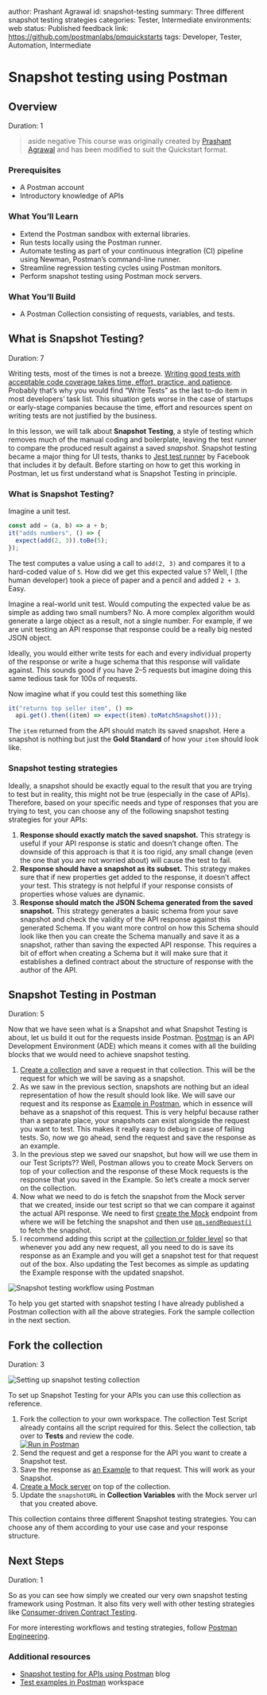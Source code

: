 author: Prashant Agrawal
id: snapshot-testing
summary: Three different snapshot testing strategies
categories: Tester, Intermediate
environments: web
status: Published
feedback link: https://github.com/postmanlabs/pmquickstarts
tags: Developer, Tester, Automation, Intermediate

# Snapshot testing using Postman

<!-- ------------------------ -->

## Overview

Duration: 1

> aside negative
> This course was originally created by [Prashant Agrawal](https://www.linkedin.com/in/prashantagrawal1) and has been modified to suit the Quickstart format.

### Prerequisites

- A Postman account
- Introductory knowledge of APIs

### What You’ll Learn

- Extend the Postman sandbox with external libraries.
- Run tests locally using the Postman runner.
- Automate testing as part of your continuous integration (CI) pipeline using Newman, Postman’s command-line runner.
- Streamline regression testing cycles using Postman monitors.
- Perform snapshot testing using Postman mock servers.

### What You’ll Build

- A Postman Collection consisting of requests, variables, and tests.

<!-- ------------------------ -->

## What is Snapshot Testing?

Duration: 7

Writing tests, most of the times is not a breeze. [Writing good tests with acceptable code coverage takes time, effort, practice, and patience](https://hackernoon.com/common-excuses-why-developers-dont-test-their-software-908a465e122c). Probably that’s why you would find “Write Tests” as the last to-do item in most developers’ task list. This situation gets worse in the case of startups or early-stage companies because the time, effort and resources spent on writing tests are not justified by the business.

In this lesson, we will talk about **Snapshot Testing**, a style of testing which removes much of the manual coding and boilerplate, leaving the test runner to compare the produced result against a saved _snapshot_. Snapshot testing became a major thing for UI tests, thanks to [Jest test runner](https://jestjs.io/docs/en/snapshot-testing) by Facebook that includes it by default. Before starting on how to get this working in Postman, let us first understand what is Snapshot Testing in principle.

### What is Snapshot Testing?

Imagine a unit test.

```javascript
const add = (a, b) => a + b;
it("adds numbers", () => {
  expect(add(2, 3)).toBe(5);
});
```

The test computes a value using a call to `add(2, 3)` and compares it to a hard-coded value of `5`. How did we get this expected value `5`? Well, I (the human developer) took a piece of paper and a pencil and added `2 + 3`. Easy.

Imagine a real-world unit test. Would computing the expected value be as simple as adding two small numbers? No. A more complex algorithm would generate a large object as a result, not a single number. For example, if we are unit testing an API response that response could be a really big nested JSON object.

Ideally, you would either write tests for each and every individual property of the response or write a huge schema that this response will validate against. This sounds good if you have 2–5 requests but imagine doing this same tedious task for 100s of requests.

Now imagine what if you could test this something like

```javascript
it("returns top seller item", () =>
  api.get().then((item) => expect(item).toMatchSnapshot()));
```

The `item` returned from the API should match its saved snapshot. Here a snapshot is nothing but just the **Gold Standard** of how your `item` should look like.

### Snapshot testing strategies

Ideally, a snapshot should be exactly equal to the result that you are trying to test but in reality, this might not be true (especially in the case of APIs). Therefore, based on your specific needs and type of responses that you are trying to test, you can choose any of the following snapshot testing strategies for your APIs:

1. **Response should exactly match the saved snapshot.** This strategy is useful if your API response is static and doesn’t change often. The downside of this approach is that it is too rigid, any small change (even the one that you are not worried about) will cause the test to fail.
1. **Response should have a snapshot as its subset.** This strategy makes sure that if new properties get added to the response, it doesn’t affect your test. This strategy is not helpful if your response consists of properties whose values are dynamic.
1. **Response should match the JSON Schema generated from the saved snapshot.** This strategy generates a basic schema from your save snapshot and check the validity of the API response against this generated Schema. If you want more control on how this Schema should look like then you can create the Schema manually and save it as a snapshot, rather than saving the expected API response. This requires a bit of effort when creating a Schema but it will make sure that it establishes a defined contract about the structure of response with the author of the API.

<!-- ------------------------ -->

## Snapshot Testing in Postman

Duration: 5

Now that we have seen what is a Snapshot and what Snapshot Testing is about, let us build it out for the requests inside Postman. [Postman](https://www.postman.com/) is an API Development Environment (ADE) which means it comes with all the building blocks that we would need to achieve snapshot testing.

1.  [Create a collection](https://learning.getpostman.com/docs/postman/collections/creating_collections/) and save a request in that collection. This will be the request for which we will be saving as a snapshot.
1.  As we saw in the previous section, snapshots are nothing but an ideal representation of how the result should look like. We will save our request and its response as [Example in Postman](https://learning.getpostman.com/docs/postman/collections/examples/), which in essence will behave as a snapshot of this request. This is very helpful because rather than a separate place, your snapshots can exist alongside the request you want to test. This makes it really easy to debug in case of failing tests. So, now we go ahead, send the request and save the response as an example.
1.  In the previous step we saved our snapshot, but how will we use them in our Test Scripts?? Well, Postman allows you to create Mock Servers on top of your collection and the response of these Mock requests is the response that you saved in the Example. So let’s create a mock server on the collection.
1.  Now what we need to do is fetch the snapshot from the Mock server that we created, inside our test script so that we can compare it against the actual API response. We need to first [create the Mock](https://learning.getpostman.com/docs/postman/mock_servers/setting_up_mock) endpoint from where we will be fetching the snapshot and then use [`pm.sendRequest()`](http://blog.getpostman.com/2017/10/03/send-asynchronous-requests-with-postmans-pm-api/) to fetch the snapshot.
1.  I recommend adding this script at the [collection or folder level](https://learning.getpostman.com/docs/postman/scripts/pre_request_scripts/#adding-a-pre-request-script-to-a-collection-or-folder) so that whenever you add any new request, all you need to do is save its response as an Example and you will get a snapshot test for that request out of the box. Also updating the Test becomes as simple as updating the Example response with the updated snapshot.

![[Snapshot testing workflow using Postman](assets/snapshot_testing.png)](assets/snapshot_testing.png)

To help you get started with snapshot testing I have already published a Postman collection with all the above strategies. Fork the sample collection in the next section.

<!-- ------------------------ -->

## Fork the collection

Duration: 3

![[Setting up snapshot testing collection](assets/snapshot.png)](assets/snapshot.png)

To set up Snapshot Testing for your APIs you can use this collection as reference.

1.  Fork the collection to your own workspace. The collection Test Script already contains all the script required for this. Select the collection, tab over to **Tests** and review the code.
    </br>
    [![Run in Postman](_shared_assets/button.svg)](https://god.gw.postman.com/run-collection/1559645-f8f51fd3-13eb-4049-8603-9e8f7b787fbe?action=collection%2Ffork&collection-url=entityId%3D1559645-f8f51fd3-13eb-4049-8603-9e8f7b787fbe%26entityType%3Dcollection%26workspaceId%3D70c7199b-6aee-49a6-a90f-025ad614f294)
2.  Send the request and get a response for the API you want to create a Snapshot test.
3.  Save the response as [an Example](https://learning.postman.com/docs/sending-requests/examples/) to that request. This will work as your Snapshot.
4.  [Create a Mock server](https://learning.postman.com/docs/designing-and-developing-your-api/mocking-data/mocking-with-examples/) on top of the collection.
5.  Update the `snapshotURL` in **Collection Variables** with the Mock server url that you created above.

This collection contains three different Snapshot testing strategies. You can choose any of them according to your use case and your response structure.

<!-- ------------------------ -->

## Next Steps

Duration: 1

So as you can see how simply we created our very own snapshot testing framework using Postman. It also fits very well with other testing strategies like [Consumer-driven Contract Testing](https://medium.com/postman-engineering/consumer-driven-contract-testing-using-postman-f3580dba5370).

For more interesting workflows and testing strategies, follow [Postman Engineering](https://medium.com/postman-engineering).

### Additional resources

- [Snapshot testing for APIs using Postman](https://medium.com/better-practices/snapshot-testing-for-apis-using-postman-7f9f26295d6b) blog
- [Test examples in Postman](https://www.postman.com/postman/workspace/test-examples-in-postman/overview) workspace
